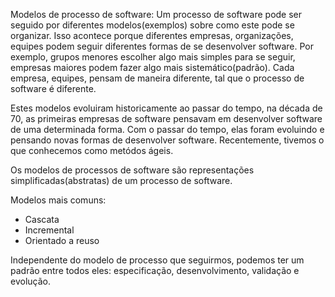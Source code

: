Modelos de processo de software: Um processo de software pode ser seguido por diferentes modelos(exemplos) sobre como este pode se organizar. Isso acontece porque diferentes empresas, organizações, equipes podem seguir diferentes formas de se desenvolver software. Por exemplo, grupos menores escolher algo mais simples para se seguir, empresas maiores podem fazer algo mais sistemático(padrão). Cada empresa, equipes, pensam de maneira diferente, tal que o processo de software é diferente.

Estes modelos evoluiram historicamente ao passar do tempo, na década de 70, as primeiras empresas de software pensavam em desenvolver software de uma determinada forma. Com o passar do tempo, elas foram evoluindo e pensando novas formas de desenvolver software. Recentemente, tivemos o que conhecemos como metódos ágeis.

Os modelos de processos de software são representações simplificadas(abstratas) de um processo de software.

Modelos mais comuns: 
- Cascata
- Incremental
- Orientado a reuso

Independente do modelo de processo que seguirmos, podemos ter um padrão entre todos eles: especificação, desenvolvimento, validação e evolução.